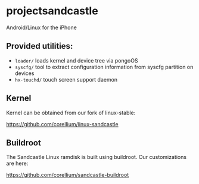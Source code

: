 # projectsandcastle
Android/Linux for the iPhone

## Provided utilities:

* `loader/` loads kernel and device tree via pongoOS
* `syscfg/` tool to extract configuration information from syscfg partition on devices
* `hx-touchd/` touch screen support daemon

## Kernel

Kernel can be obtained from our fork of linux-stable:

https://github.com/corellium/linux-sandcastle

## Buildroot

The Sandcastle Linux ramdisk is built using buildroot. Our customizations are here:

https://github.com/corellium/sandcastle-buildroot

